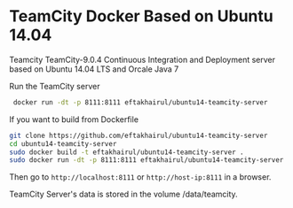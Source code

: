 # TeamCity Docker Based on Ubuntu 14.04

Teamcity TeamCity-9.0.4 Continuous Integration and Deployment server based on Ubuntu 14.04 LTS and Orcale Java 7


Run the TeamCity server
```sh
 docker run -dt -p 8111:8111 eftakhairul/ubuntu14-teamcity-server
```
   


If you want to build from Dockerfile
```sh
git clone https://github.com/eftakhairul/ubuntu14-teamcity-server
cd ubuntu14-teamcity-server
sudo docker build -t eftakhairul/ubuntu14-teamcity-server .
sudo docker run -dt -p 8111:8111 eftakhairul/ubuntu14-teamcity-server
```

Then go to `http://localhost:8111` or `http://host-ip:8111` in a browser.


TeamCity Server's data is stored in the volume /data/teamcity.
